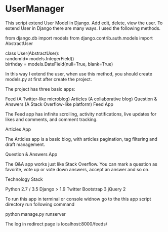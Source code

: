 # UserManager
This script extend User Model in Django. Add edit, delete, view the user.
To extend User in Django there are many ways.
I used the following methods.

from django.db import models
from django.contrib.auth.models import AbstractUser


class User(AbstractUser):	
	randomId= models.IntegerField()  
	birthday = models.DateField(null=True, blank=True)
	
  
In this way I extend the user, when use this method, you should create models.py at first after create the project.

The project has three basic apps:

Feed (A Twitter-like microblog)
Articles (A collaborative blog)
Question & Answers (A Stack Overflow-like platform)
Feed App

The Feed app has infinite scrolling, activity notifications, live updates for likes and comments, and comment tracking.

Articles App

The Articles app is a basic blog, with articles pagination, tag filtering and draft management.

Question & Answers App

The Q&A app works just like Stack Overflow. You can mark a question as favorite, vote up or vote down answers, accept an answer and so on.

Technology Stack

Python 2.7 / 3.5
Django > 1.9
Twitter Bootstrap 3
jQuery 2

To run this app in terminal or console widnow
go to the this app script directory run following command

python manage.py runserver

The log in redirect page is localhost:8000/feeds/
